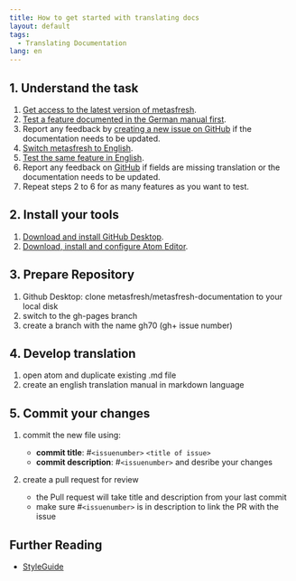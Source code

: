 ```yaml
---
title: How to get started with translating docs
layout: default
tags:
  - Translating Documentation
lang: en
---
```


## 1. Understand the task
1. <a href="https://metasfresh.com/en/download/" title="Download the latest version on metasfresh.com" target="_blank">Get access to the latest version of metasfresh</a>.
1. [Test a feature documented in the German manual first](../../pages/webui/index_de).
1. Report any feedback by <a href="https://github.com/metasfresh/metasfresh-documentation/issues" title="metasfresh-documentation on GitHub" target="_blank">creating a new issue on GitHub</a> if the documentation needs to be updated.
1. [Switch metasfresh to English](../../webui_collection/EN/SwitchLanguage.html).
1. [Test the same feature in English](../../pages/webui/index_en).
1. Report any feedback on <a href="https://github.com/metasfresh/metasfresh-documentation/issues" title="metasfresh-documentation on GitHub" target="_blank">GitHub</a> if fields are missing translation or the documentation needs to be updated.
1. Repeat steps 2 to 6 for as many features as you want to test.

## 2. Install your tools
1. <a href="https://desktop.github.com/" title="Download GitHub Desktop from the official website" target="_blank">Download and install GitHub Desktop</a>.
1. [Download, install and configure Atom Editor](how_to_setup_atom_for_contributing_docs).

## 3. Prepare Repository
1. Github Desktop: clone metasfresh/metasfresh-documentation to your local disk
1. switch to the gh-pages branch
1. create a branch with the name gh70 (gh+ issue number)

## 4. Develop translation
1. open atom and duplicate existing .md file
1. create an english translation manual in markdown language

## 5. Commit your changes
1. commit the new file using:
   - **commit title**: #`<issuenumber>` `<title of issue>`
   - **commit description**: #`<issuenumber>` and desribe your changes

1. create a pull request for review
   - the Pull request will take title and description from your last commit
   - make sure #`<issuenumber>` is in description to link the PR with the issue

## Further Reading
- [StyleGuide](../../StyleGuide)
